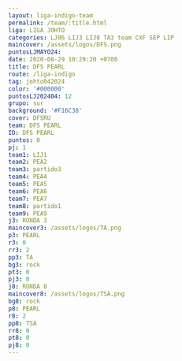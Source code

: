```yaml
---
layout: liga-indigo-team
permalink: /team/:title.html
liga: LIGA JOHTO
categories: LJ06 LIJ3 LIJ8 TA3 team CXF SEP LIP
maincover: /assets/logos/DFS.png
puntosLJMAYO24:
date: 2020-08-29 10:29:20 +0700
title: DFS PEARL
route: /liga-indigo
tag: johto042024
color: '#000000'
puntosLJ202404: 12
grupo: sur
background: '#F16C38'
cover: DFSRU
team: DFS PEARL
ID: DFS PEARL
puntos: 0
pj: 1
team1: LIJ1
team2: PEA2
team3: partido3
team4: PEA4
team5: PEA5
team6: PEA6
team7: PEA7
team8: partido1
team9: PEA9
j3: RONDA 3
maincover3: /assets/logos/TA.png
p3: PEARL
r3: 0
rr3: 2
pp3: TA
bg3: rock
pt3: 0
pj3: 0
j8: RONDA 8
maincover8: /assets/logos/TSA.png
bg8: rock
p8: PEARL
r8: 2
pp8: TSA
rr8: 0
pt8: 0
pj8: 0
---
```

